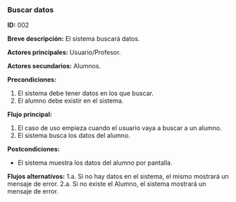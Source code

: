 ### Buscar datos

**ID:** 002

**Breve descripción:** El sistema buscará datos.

**Actores principales:** Usuario/Profesor.

**Actores secundarios:** Alumnos.

**Precondiciones:**

1. El sistema debe tener datos en los que buscar.
2. El alumno debe existir en el sistema. 

**Flujo principal:**
1. El caso de uso empieza cuando el usuario vaya a buscar a un alumno.
2. El sistema busca los datos del alumno.

**Postcondiciones:**
* El sistema muestra los datos del alumno por pantalla.

**Flujos alternativos:**
1.a. Si no hay datos en el sistema, el mismo mostrará un mensaje de error.
2.a. Si no existe el Alumno, el sistema mostrará un mensaje de error.
